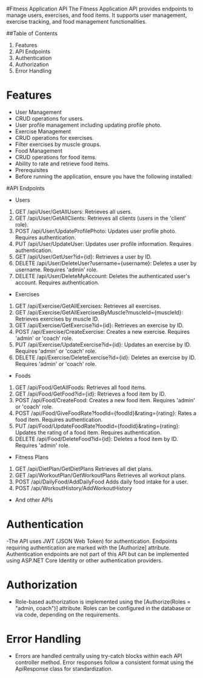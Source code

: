 #Fitness Application API
The Fitness Application API provides endpoints to manage users, exercises, and food items. It supports user management, exercise tracking, and food management functionalities.

##Table of Contents
1. Features
2. API Endpoints
3. Authentication
4. Authorization
5. Error Handling

# Features
- User Management
- CRUD operations for users.
- User profile management including updating profile photo.
- Exercise Management
- CRUD operations for exercises.
- Filter exercises by muscle groups.
- Food Management
- CRUD operations for food items.
- Ability to rate and retrieve food items.
- Prerequisites
- Before running the application, ensure you have the following installed:

#API Endpoints
- Users
1. GET /api/User/GetAllUsers: Retrieves all users.
2. GET /api/User/GetAllClients: Retrieves all clients (users in the 'client' role).
3. POST /api/User/UpdateProfilePhoto: Updates user profile photo. Requires authentication.
4. PUT /api/User/UpdateUser: Updates user profile information. Requires authentication.
5. GET /api/User/GetUser?id={id}: Retrieves a user by ID.
6. DELETE /api/User/DeleteUser?username={username}: Deletes a user by username. Requires 'admin' role.
7. DELETE /api/User/DeleteMyAccount: Deletes the authenticated user's account. Requires authentication.
- Exercises
1. GET /api/Exercise/GetAllExercises: Retrieves all exercises.
2. GET /api/Exercise/GetAllExercisesByMuscle?muscleId={muscleId}: Retrieves exercises by muscle ID.
3. GET /api/Exercise/GetExercise?id={id}: Retrieves an exercise by ID.
4. POST /api/Exercise/CreateExercise: Creates a new exercise. Requires 'admin' or 'coach' role.
5. PUT /api/Exercise/UpdateExercise?id={id}: Updates an exercise by ID. Requires 'admin' or 'coach' role.
6. DELETE /api/Exercise/DeleteExercise?id={id}: Deletes an exercise by ID. Requires 'admin' or 'coach' role.
- Foods
1. GET /api/Food/GetAllFoods: Retrieves all food items.
2. GET /api/Food/GetFood?id={id}: Retrieves a food item by ID.
3. POST /api/Food/CreateFood: Creates a new food item. Requires 'admin' or 'coach' role.
4. POST /api/Food/GiveFoodRate?foodId={foodId}&rating={rating}: Rates a food item. Requires authentication.
5. PUT /api/Food/UpdateFoodRate?foodId={foodId}&rating={rating}: Updates the rating of a food item. Requires authentication.
6. DELETE /api/Food/DeleteFood?id={id}: Deletes a food item by ID. Requires 'admin' role.
- Fitness Plans
1. GET /api/DietPlan/GetDietPlans Retrieves all diet plans.
2. GET /api/WorkoutPlan/GetWorkoutPlans Retrieves all workout plans.
3. POST /api/DailyFood/AddDailyFood Adds daily food intake for a user.
4. POST /api/WorkoutHistory/AddWorkoutHistory
- And other APIs
# Authentication
-The API uses JWT (JSON Web Token) for authentication. Endpoints requiring authentication are marked with the [Authorize] attribute. Authentication endpoints are not part of this API but can be implemented using ASP.NET Core Identity or other authentication providers.

# Authorization
- Role-based authorization is implemented using the [Authorize(Roles = "admin, coach")] attribute. Roles can be configured in the database or via code, depending on the requirements.

# Error Handling
- Errors are handled centrally using try-catch blocks within each API controller method. Error responses follow a consistent format using the ApiResponse class for standardization.
